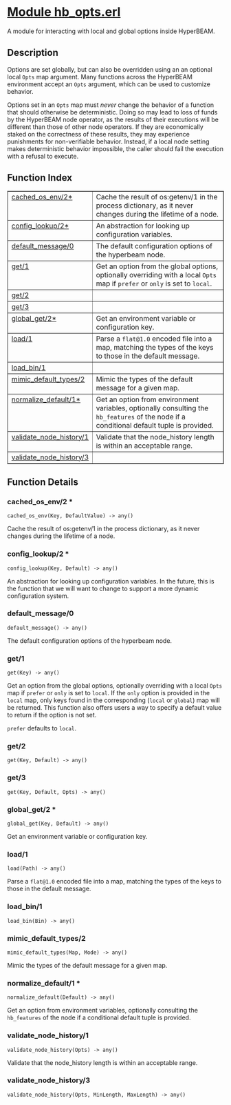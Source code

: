 # [Module hb_opts.erl](https://github.com/permaweb/HyperBEAM/blob/main/src/hb_opts.erl)




A module for interacting with local and global options inside
HyperBEAM.

<a name="description"></a>

## Description ##

Options are set globally, but can also be overridden using an
an optional local `Opts` map argument. Many functions across the HyperBEAM
environment accept an `Opts` argument, which can be used to customize
behavior.

Options set in an `Opts` map must _never_ change the behavior of a function
that should otherwise be deterministic. Doing so may lead to loss of funds
by the HyperBEAM node operator, as the results of their executions will be
different than those of other node operators. If they are economically
staked on the correctness of these results, they may experience punishments
for non-verifiable behavior. Instead, if a local node setting makes
deterministic behavior impossible, the caller should fail the execution
with a refusal to execute.<a name="index"></a>

## Function Index ##


<table width="100%" border="1" cellspacing="0" cellpadding="2" summary="function index"><tr><td valign="top"><a href="#cached_os_env-2">cached_os_env/2*</a></td><td>Cache the result of os:getenv/1 in the process dictionary, as it never
changes during the lifetime of a node.</td></tr><tr><td valign="top"><a href="#config_lookup-2">config_lookup/2*</a></td><td>An abstraction for looking up configuration variables.</td></tr><tr><td valign="top"><a href="#default_message-0">default_message/0</a></td><td>The default configuration options of the hyperbeam node.</td></tr><tr><td valign="top"><a href="#get-1">get/1</a></td><td>Get an option from the global options, optionally overriding with a
local <code>Opts</code> map if <code>prefer</code> or <code>only</code> is set to <code>local</code>.</td></tr><tr><td valign="top"><a href="#get-2">get/2</a></td><td></td></tr><tr><td valign="top"><a href="#get-3">get/3</a></td><td></td></tr><tr><td valign="top"><a href="#global_get-2">global_get/2*</a></td><td>Get an environment variable or configuration key.</td></tr><tr><td valign="top"><a href="#load-1">load/1</a></td><td>Parse a <code>flat@1.0</code> encoded file into a map, matching the types of the
keys to those in the default message.</td></tr><tr><td valign="top"><a href="#load_bin-1">load_bin/1</a></td><td></td></tr><tr><td valign="top"><a href="#mimic_default_types-2">mimic_default_types/2</a></td><td>Mimic the types of the default message for a given map.</td></tr><tr><td valign="top"><a href="#normalize_default-1">normalize_default/1*</a></td><td>Get an option from environment variables, optionally consulting the
<code>hb_features</code> of the node if a conditional default tuple is provided.</td></tr><tr><td valign="top"><a href="#validate_node_history-1">validate_node_history/1</a></td><td>Validate that the node_history length is within an acceptable range.</td></tr><tr><td valign="top"><a href="#validate_node_history-3">validate_node_history/3</a></td><td></td></tr></table>


<a name="functions"></a>

## Function Details ##

<a name="cached_os_env-2"></a>

### cached_os_env/2 * ###

`cached_os_env(Key, DefaultValue) -> any()`

Cache the result of os:getenv/1 in the process dictionary, as it never
changes during the lifetime of a node.

<a name="config_lookup-2"></a>

### config_lookup/2 * ###

`config_lookup(Key, Default) -> any()`

An abstraction for looking up configuration variables. In the future,
this is the function that we will want to change to support a more dynamic
configuration system.

<a name="default_message-0"></a>

### default_message/0 ###

`default_message() -> any()`

The default configuration options of the hyperbeam node.

<a name="get-1"></a>

### get/1 ###

`get(Key) -> any()`

Get an option from the global options, optionally overriding with a
local `Opts` map if `prefer` or `only` is set to `local`. If the `only`
option is provided in the `local` map, only keys found in the corresponding
(`local` or `global`) map will be returned. This function also offers users
a way to specify a default value to return if the option is not set.

`prefer` defaults to `local`.

<a name="get-2"></a>

### get/2 ###

`get(Key, Default) -> any()`

<a name="get-3"></a>

### get/3 ###

`get(Key, Default, Opts) -> any()`

<a name="global_get-2"></a>

### global_get/2 * ###

`global_get(Key, Default) -> any()`

Get an environment variable or configuration key.

<a name="load-1"></a>

### load/1 ###

`load(Path) -> any()`

Parse a `flat@1.0` encoded file into a map, matching the types of the
keys to those in the default message.

<a name="load_bin-1"></a>

### load_bin/1 ###

`load_bin(Bin) -> any()`

<a name="mimic_default_types-2"></a>

### mimic_default_types/2 ###

`mimic_default_types(Map, Mode) -> any()`

Mimic the types of the default message for a given map.

<a name="normalize_default-1"></a>

### normalize_default/1 * ###

`normalize_default(Default) -> any()`

Get an option from environment variables, optionally consulting the
`hb_features` of the node if a conditional default tuple is provided.

<a name="validate_node_history-1"></a>

### validate_node_history/1 ###

`validate_node_history(Opts) -> any()`

Validate that the node_history length is within an acceptable range.

<a name="validate_node_history-3"></a>

### validate_node_history/3 ###

`validate_node_history(Opts, MinLength, MaxLength) -> any()`

